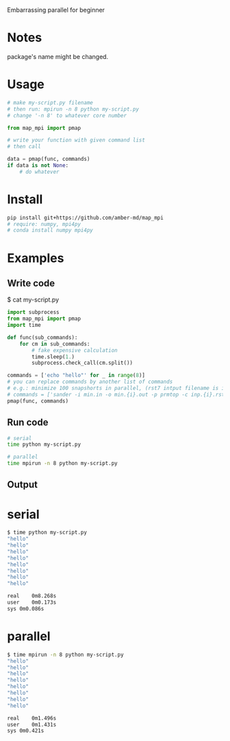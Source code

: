 Embarrassing parallel for beginner

Notes
=====

package's name might be changed.

Usage
=====

```python
# make my-script.py filename
# then run: mpirun -n 8 python my-script.py
# change '-n 8' to whatever core number

from map_mpi import pmap

# write your function with given command list
# then call

data = pmap(func, commands)
if data is not None:
    # do whatever
```

Install
=======

```bash
pip install git+https://github.com/amber-md/map_mpi
# require: numpy, mpi4py
# conda install numpy mpi4py
```

Examples
========

Write code
----------

$ cat my-script.py

```python
import subprocess
from map_mpi import pmap
import time

def func(sub_commands):
    for cm in sub_commands:
        # fake expensive calculation
        time.sleep(1.)
        subprocess.check_call(cm.split())

commands = ['echo "hello"' for _ in range(8)]
# you can replace commands by another list of commands
# e.g.: minimize 100 snapshorts in parallel, (rst7 intput filename is inp.{1, 2, 3,...}.rst7
# commands = ['sander -i min.in -o min.{i}.out -p prmtop -c inp.{i}.rst7 -r min.{i}.rst7'.format(i=index) for indenx in range(100)]
pmap(func, commands)
```

Run code
--------

```bash
# serial
time python my-script.py

# parallel
time mpirun -n 8 python my-script.py
```

Output
------

# serial

```bash
$ time python my-script.py 
"hello"
"hello"
"hello"
"hello"
"hello"
"hello"
"hello"
"hello"

real    0m8.268s
user    0m0.173s
sys 0m0.086s
```

# parallel

```bash
$ time mpirun -n 8 python my-script.py 
"hello"
"hello"
"hello"
"hello"
"hello"
"hello"
"hello"
"hello"

real    0m1.496s
user    0m1.431s
sys 0m0.421s
```
